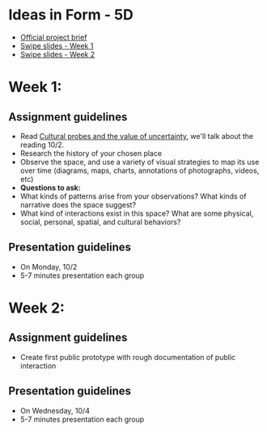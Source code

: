 # Ideas in Form - 5D 
* [Official project brief](https://docs.google.com/a/newschool.edu/document/d/1WYUMAwS_FKTgy_Uxr5tQWwmLnK0z0HMvoagfGr-2KuY/edit?usp=sharing)
* [Swipe slides - Week 1](https://swipe.to/2868dx)
* [Swipe slides - Week 2](https://swipe.to/5156dy)

# Week 1:

## Assignment guidelines
* Read [Cultural probes and the value of uncertainty](http://citeseerx.ist.psu.edu/viewdoc/download?doi=10.1.1.691.5487&rep=rep1&type=pdf), we'll talk about the reading 10/2.
* Research the history of your chosen place
* Observe the space, and use a variety of visual strategies to map its use over time (diagrams, maps, charts, annotations of photographs, videos, etc)
* **Questions to ask:** 
* What kinds of patterns arise from your observations? What kinds of narrative does the space suggest?
* What kind of interactions exist in this space? What are some physical, social, personal, spatial, and cultural behaviors?

## Presentation guidelines
* On Monday, 10/2
* 5-7 minutes presentation each group

# Week 2:

## Assignment guidelines
* Create first public prototype with rough documentation of public interaction

## Presentation guidelines
* On Wednesday, 10/4
* 5-7 minutes presentation each group